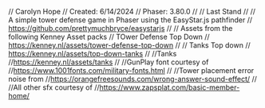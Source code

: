 // Carolyn Hope
// Created: 6/14/2024
// Phaser: 3.80.0
//
// Last Stand
//
// A simple tower defense game in Phaser using the EasyStar.js pathfinder 
// https://github.com/prettymuchbryce/easystarjs
// 
// Assets from the following Kenney Asset packs
// TOwer Defense Top Down
// https://kenney.nl/assets/tower-defense-top-down
//
// Tanks Top down
// https://kenney.nl/assets/top-down-tanks
//
//Tanks
//https://kenney.nl/assets/tanks
//
//GunPlay font courtesy of
//https://www.1001fonts.com/military-fonts.html
//
//Tower placement error noise from
//https://orangefreesounds.com/wrong-answer-sound-effect/
//
//All other sfx courtesy of
//https://www.zapsplat.com/basic-member-home/